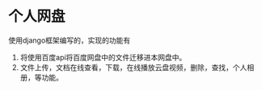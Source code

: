 # 个人网盘

使用django框架编写的，实现的功能有
1. 将使用百度api将百度网盘中的文件迁移进本网盘中。
2. 文件上传，文档在线查看，下载，在线播放云盘视频，删除，查找，个人相册，等功能。
